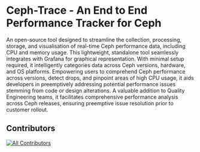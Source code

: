 # Ceph-Trace   - An End to End Performance Tracker for Ceph

An open-source tool designed to streamline the collection, processing, storage, and visualisation of real-time Ceph performance data, including CPU and memory usage. This lightweight, standalone tool seamlessly integrates with Grafana for graphical representation. With minimal setup required, it intelligently categories data across Ceph versions, hardware, and OS platforms. Empowering users to comprehend Ceph performance across versions, detect drops, and pinpoint areas of high CPU usage, it aids developers in preemptively addressing potential performance issues stemming from code or design alterations. A valuable addition to Quality Engineering teams, it facilitates comprehensive performance analysis across Ceph releases, ensuring preemptive issue resolution prior to customer rollout.


## Contributors

<!-- ALL-CONTRIBUTORS-LIST:START - Do not remove or modify this section -->
<!-- prettier-ignore-start -->
<!-- markdownlint-disable -->

<!-- markdownlint-restore -->
<!-- prettier-ignore-end -->

<!-- ALL-CONTRIBUTORS-LIST:END -->
[![All Contributors](https://img.shields.io/github/all-contributors/pranavprakash20/Ceph-Trace?color=ee8449&style=flat-square)](#contributors)
